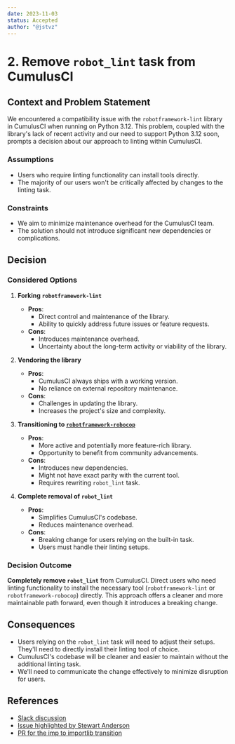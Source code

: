 ```yaml
---
date: 2023-11-03
status: Accepted
author: "@jstvz"
---
```


<!--status: {proposed | rejected | accepted | deprecated | … | superseded by [ADR-0005](0005-example.md)}-->

# 2. Remove `robot_lint` task from CumulusCI

## Context and Problem Statement

We encountered a compatibility issue with the `robotframework-lint` library in CumulusCI when running on Python 3.12. This problem, coupled with the library's lack of recent activity and our need to support Python 3.12 soon, prompts a decision about our approach to linting within CumulusCI.

### Assumptions

-   Users who require linting functionality can install tools directly.
-   The majority of our users won't be critically affected by changes to the linting task.

### Constraints

-   We aim to minimize maintenance overhead for the CumulusCI team.
-   The solution should not introduce significant new dependencies or complications.

## Decision

### Considered Options

1. **Forking `robotframework-lint`**

    - **Pros**:
        - Direct control and maintenance of the library.
        - Ability to quickly address future issues or feature requests.
    - **Cons**:
        - Introduces maintenance overhead.
        - Uncertainty about the long-term activity or viability of the library.

2. **Vendoring the library**

    - **Pros**:
        - CumulusCI always ships with a working version.
        - No reliance on external repository maintenance.
    - **Cons**:
        - Challenges in updating the library.
        - Increases the project's size and complexity.

3. **Transitioning to [`robotframework-robocop`](https://github.com/MarketSquare/robotframework-robocop)**

    - **Pros**:
        - More active and potentially more feature-rich library.
        - Opportunity to benefit from community advancements.
    - **Cons**:
        - Introduces new dependencies.
        - Might not have exact parity with the current tool.
        - Requires rewriting `robot_lint` task.

4. **Complete removal of `robot_lint`**
    - **Pros**:
        - Simplifies CumulusCI's codebase.
        - Reduces maintenance overhead.
    - **Cons**:
        - Breaking change for users relying on the built-in task.
        - Users must handle their linting setups.

### Decision Outcome

**Completely remove `robot_lint`** from CumulusCI. Direct users who need linting functionality to install the necessary tool (`robotframework-lint` or `robotframework-robocop`) directly. This approach offers a cleaner and more maintainable path forward, even though it introduces a breaking change.

## Consequences

-   Users relying on the `robot_lint` task will need to adjust their setups. They'll need to directly install their linting tool of choice.
-   CumulusCI's codebase will be cleaner and easier to maintain without the additional linting task.
-   We'll need to communicate the change effectively to minimize disruption for users.

## References

-   [Slack discussion](https://salesforce-internal.slack.com/archives/G024TDY0P18/p1699034856029979)
-   [Issue highlighted by Stewart Anderson](https://github.com/boakley/robotframework-lint/issues/95)
-   [PR for the imp to importlib transition](https://github.com/boakley/robotframework-lint/pull/96)
